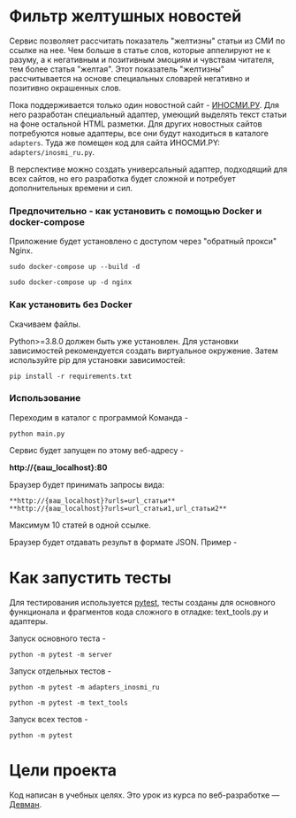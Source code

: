 # Фильтр желтушных новостей

Сервис позволяет рассчитать показатель "желтизны" статьи из СМИ по ссылке на нее. Чем больше в статье слов, которые аппелируют не к разуму, а к негативным и позитивным эмоциям и чувствам читателя, тем более статья "желтая". Этот показатель "желтизны" рассчитывается на основе специальных словарей негативно и позитивно окрашенных слов.

Пока поддерживается только один новостной сайт - [ИНОСМИ.РУ](https://inosmi.ru/). Для него разработан специальный адаптер, умеющий выделять текст статьи на фоне остальной HTML разметки. Для других новостных сайтов потребуются новые адаптеры, все они будут находиться в каталоге `adapters`. Туда же помещен код для сайта ИНОСМИ.PY: `adapters/inosmi_ru.py`.

В перспективе можно создать универсальный адаптер, подходящий для всех сайтов, но его разработка будет сложной и потребует дополнительных времени и сил.


### Предпочительно - как установить с помощью Docker и docker-compose

Приложение будет установлено с доступом через "обратный прокси" Nginx.
```
sudo docker-compose up --build -d

sudo docker-compose up -d nginx
```

### Как установить без Docker

Скачиваем файлы. 

Python>=3.8.0 должен быть уже установлен. Для установки зависимостей рекомендуется создать виртуальное окружение. 
Затем используйте pip для установки зависимостей:
```
pip install -r requirements.txt
```

### Использование
Переходим в каталог с программой
Команда -

```
python main.py
```

Сервис будет запущен по этому веб-адресу -

**http://{ваш_localhost}:80**


Браузер будет принимать запросы вида:

```
**http://{ваш_localhost}?urls=url_статьи**
**http://{ваш_localhost}?urls=url_статьи1,url_статьи2**
```
Максимум 10 статей в одной ссылке.

Браузер будет отдавать результ в формате JSON. Пример -


# Как запустить тесты

Для тестирования используется [pytest](https://docs.pytest.org/en/latest/), тесты созданы для основного функционала и фрагментов кода сложного в отладке: text_tools.py и адаптеры. 

Запуск основного теста -

```
python -m pytest -m server
```

Запуск отдельных тестов -

```
python -m pytest -m adapters_inosmi_ru
```

```
python -m pytest -m text_tools
```

Запуск всех тестов -

```
python -m pytest
```


# Цели проекта

Код написан в учебных целях. Это урок из курса по веб-разработке — [Девман](https://dvmn.org).
